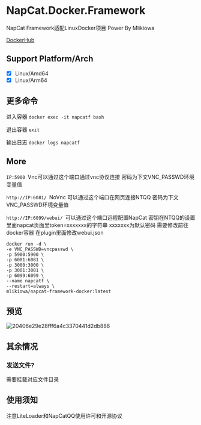 # NapCat.Docker.Framework
NapCat Framework适配LinuxDocker项目 Power By Mlikiowa 

[DockerHub](https://hub.docker.com/r/mlikiowa/napcat-framework-docker)

## Support Platform/Arch
- [x] Linux/Amd64
- [x] Linux/Arm64

## 更多命令
进入容器 `docker exec -it napcatf bash`

退出容器 `exit`

输出日志 `docker logs napcatf`
## More
`IP:5900 `Vnc可以通过这个端口通过vnc协议连接 密码为下文VNC_PASSWD环境变量值

`http://IP:6081/ `NoVnc 可以通过这个端口在网页连接NTQQ 密码为下文VNC_PASSWD环境变量值

`http://IP:6099/webui/ `可以通过这个端口远程配置NapCat 密钥在NTQQ的设置里面napcat页面里token=xxxxxxx的字符串 xxxxxxx为默认密码 需要修改前往docker容器 在plugin里面修改webui.json

```
docker run -d \
-e VNC_PASSWD=vncpasswd \
-p 5900:5900 \
-p 6081:6081 \
-p 3000:3000 \
-p 3001:3001 \
-p 6099:6099 \
--name napcatf \
--restart=always \
mlikiowa/napcat-framework-docker:latest
```

## 预览
![20406e29e28fff6a4c3370441d2db886](https://github.com/user-attachments/assets/14555658-12f0-4c5f-9627-11670fb18181)

## 其余情况
### 发送文件?
需要挂载对应文件目录

## 使用须知
注意LiteLoader和NapCatQQ使用许可和开源协议
